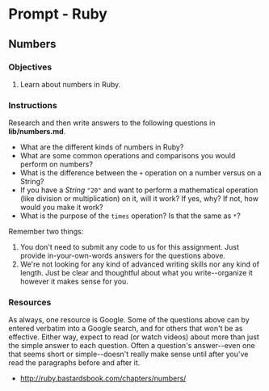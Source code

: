 # Prompt - Ruby

## Numbers

### Objectives

1. Learn about numbers in Ruby.

### Instructions

Research and then write answers to the following questions in **lib/numbers.md**.

- What are the different kinds of numbers in Ruby?
- What are some common operations and comparisons you would perform on numbers?
- What is the difference between the `+` operation on a number versus on a String?
- If you have a _String_ `"20"` and want to perform a mathematical operation (like division or multiplication) on it, will it work? If yes, why? If not, how would you make it work?
- What is the purpose of the `times` operation? Is that the same as `*`?

Remember two things:

1. You don't need to submit any code to us for this assignment. Just provide in-your-own-words answers for the questions above.
2. We're not looking for any kind of advanced writing skills nor any kind of length. Just be clear and thoughtful about what you write--organize it however it makes sense for you.

### Resources

As always, one resource is Google. Some of the questions above can by entered verbatim into a Google search, and for others that won't be as effective. Either way, expect to read (or watch videos) about more than just the simple answer to each question. Often a question's answer--even one that seems short or simple--doesn't really make sense until after you've read the paragraphs before and after it.

- http://ruby.bastardsbook.com/chapters/numbers/